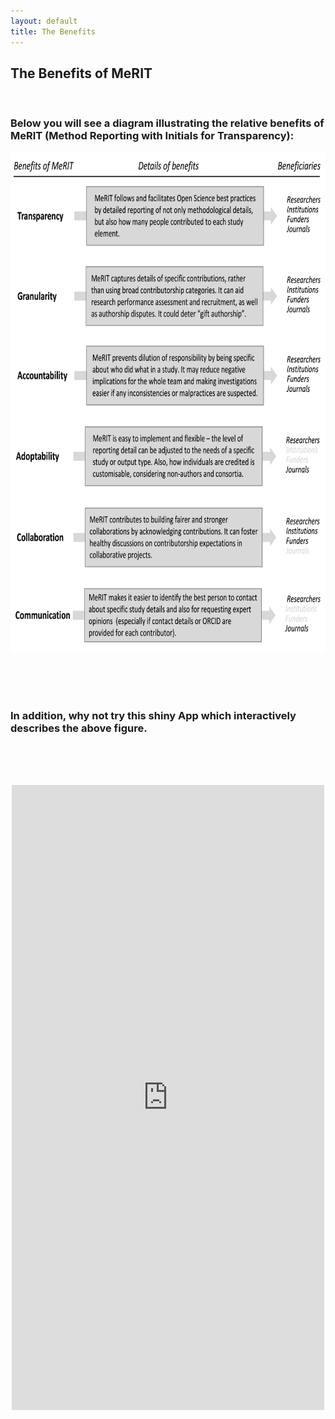 ```yaml
---
layout: default
title: The Benefits
---
```


<h2>The Benefits of MeRIT</h2> <br>
     
 <h3>Below you will see a diagram illustrating the relative benefits of MeRIT (Method Reporting with Initials for Transparency):</h3>
     
  <p align="center">
      <img src="merit_fig2.png" alt="merit figure 2"
      width="700" 
     height="800"> 
</p> <br>
<br>
<br>

<h3>In addition, why not try this shiny App which interactively describes the above figure. </h3> <br>
<br>
<br>

  <p align="center">
<iframe src = "https://edivimeycook.shinyapps.io/MeRIT_DNA/" style = "border:none; width:500px; height:1000px;"></iframe
</p>
